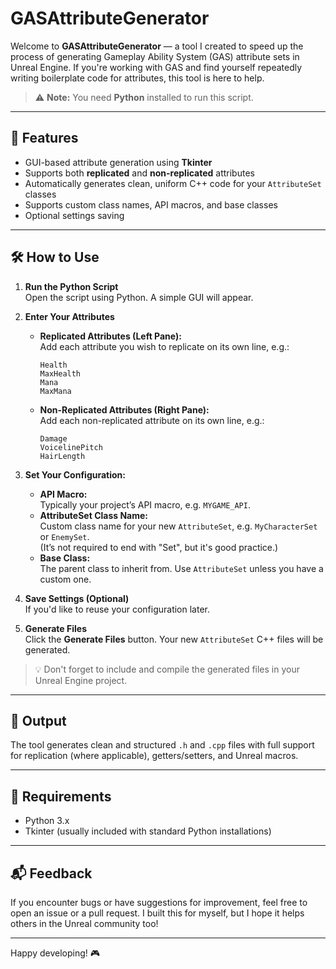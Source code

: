 # GASAttributeGenerator

Welcome to **GASAttributeGenerator** — a tool I created to speed up the process of generating Gameplay Ability System (GAS) attribute sets in Unreal Engine. If you're working with GAS and find yourself repeatedly writing boilerplate code for attributes, this tool is here to help.

> ⚠️ **Note:** You need **Python** installed to run this script.

---

## 🚀 Features

- GUI-based attribute generation using **Tkinter**
- Supports both **replicated** and **non-replicated** attributes
- Automatically generates clean, uniform C++ code for your `AttributeSet` classes
- Supports custom class names, API macros, and base classes
- Optional settings saving

---

## 🛠 How to Use

1. **Run the Python Script**  
   Open the script using Python. A simple GUI will appear.

2. **Enter Your Attributes**  
   - **Replicated Attributes (Left Pane):**  
     Add each attribute you wish to replicate on its own line, e.g.:
     ```
     Health
     MaxHealth
     Mana
     MaxMana
     ```

   - **Non-Replicated Attributes (Right Pane):**  
     Add each non-replicated attribute on its own line, e.g.:
     ```
     Damage
     VoicelinePitch
     HairLength
     ```

3. **Set Your Configuration:**
   - **API Macro:**  
     Typically your project’s API macro, e.g. `MYGAME_API`.
   - **AttributeSet Class Name:**  
     Custom class name for your new `AttributeSet`, e.g. `MyCharacterSet` or `EnemySet`.  
     (It’s not required to end with "Set", but it's good practice.)
   - **Base Class:**  
     The parent class to inherit from. Use `AttributeSet` unless you have a custom one.

4. **Save Settings (Optional)**  
   If you'd like to reuse your configuration later.

5. **Generate Files**  
   Click the **Generate Files** button. Your new `AttributeSet` C++ files will be generated.

> 💡 Don't forget to include and compile the generated files in your Unreal Engine project.

---

## 📁 Output

The tool generates clean and structured `.h` and `.cpp` files with full support for replication (where applicable), getters/setters, and Unreal macros.

---

## 🧩 Requirements

- Python 3.x
- Tkinter (usually included with standard Python installations)

---

## 📬 Feedback

If you encounter bugs or have suggestions for improvement, feel free to open an issue or a pull request. I built this for myself, but I hope it helps others in the Unreal community too!

---

Happy developing! 🎮

